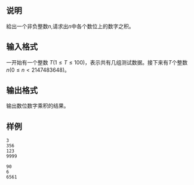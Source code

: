 <h2>说明</h2>

給出一个非负整数$n$&#44;请求出$n$中各个数位上的数字之积。

<h2>输入格式</h2>

一开始有一个整数 $T$($1≤T≤100$)，表示共有几组测试数据。接下来有$T$个整数$n$($0≤n<2147483648$)。

<h2>输出格式</h2>

输出数位数字乘积的结果。

<h2>样例</h2>
<pre><code class="language-input1">3
356
123
9999</code></pre><pre><code class="language-output1">90
6
6561</code></pre>

